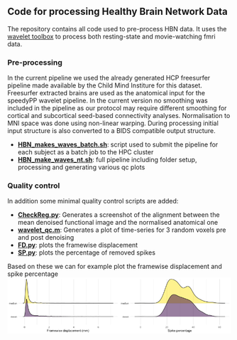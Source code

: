 ## Code for processing Healthy Brain Network Data

The repository contains all code used to pre-process HBN data. It uses the [wavelet toolbox](http://www.brainwavelet.org/) to process both resting-state and movie-watching fmri data.


### Pre-processing
In the current pipeline we used the already generated HCP freesurfer pipeline made available by the Child Mind Institure for this dataset. Freesurfer extracted brains are used as the anatomical input for the speedyPP wavelet pipeline. In the current version no smoothing was included in the pipeline as our protocol may require different smoothing for cortical and subcortical seed-based connectivity analyses. Normalisation to MNI space was done using non-linear warping. During processing initial input structure is also converted to a BIDS compatible output structure.

- **[HBN_makes_waves_batch.sh](/Code/PreProcessing/HBN_makes_waves_batch.sh)**: script used to submit the pipeline for each subject as a batch job to the HPC cluster    
- **[HBN_make_waves_nt.sh](/Code/PreProcessing/HBN_make_waves_nt.sh)**: full pipeline including folder setup, processing and generating various qc plots

### Quality control
In addition some minimal quality control scripts are added:

- **[CheckReg.py](/Code/Utils/CheckReg.py)**: Generates a screenshot of the alignment between the mean denoised functional image and the normalised anatomical one    
- **[wavelet_qc.m](/Code/Utils/wavelet_qc.m)**: Generates a plot of time-series for 3 random voxels pre and post denoising    
- **[FD.py](/Code/Utils/FD.py)**: plots the framewise displacement    
- **[SP.py](/Code/Utils/SP.py)**: plots the percentage of removed spikes     

Based on these we can for example plot the framewise displacement and spike percentage    
![QC example](/Figures/qc_fd_sp.png)
